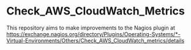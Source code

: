 # Check_AWS_CloudWatch_Metrics

This repository aims to make improvements to the Nagios plugin at
https://exchange.nagios.org/directory/Plugins/Operating-Systems/*-Virtual-Environments/Others/Check_AWS_CloudWatch_metrics/details
